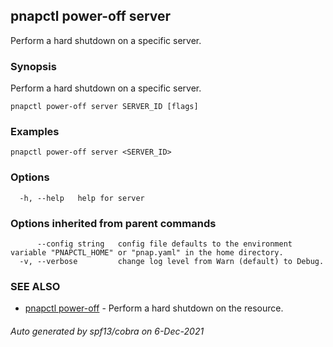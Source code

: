 ## pnapctl power-off server

Perform a hard shutdown on a specific server.

### Synopsis

Perform a hard shutdown on a specific server.

```
pnapctl power-off server SERVER_ID [flags]
```

### Examples

```
pnapctl power-off server <SERVER_ID>
```

### Options

```
  -h, --help   help for server
```

### Options inherited from parent commands

```
      --config string   config file defaults to the environment variable "PNAPCTL_HOME" or "pnap.yaml" in the home directory.
  -v, --verbose         change log level from Warn (default) to Debug.
```

### SEE ALSO

* [pnapctl power-off](pnapctl_power-off.md)	 - Perform a hard shutdown on the resource.

###### Auto generated by spf13/cobra on 6-Dec-2021
